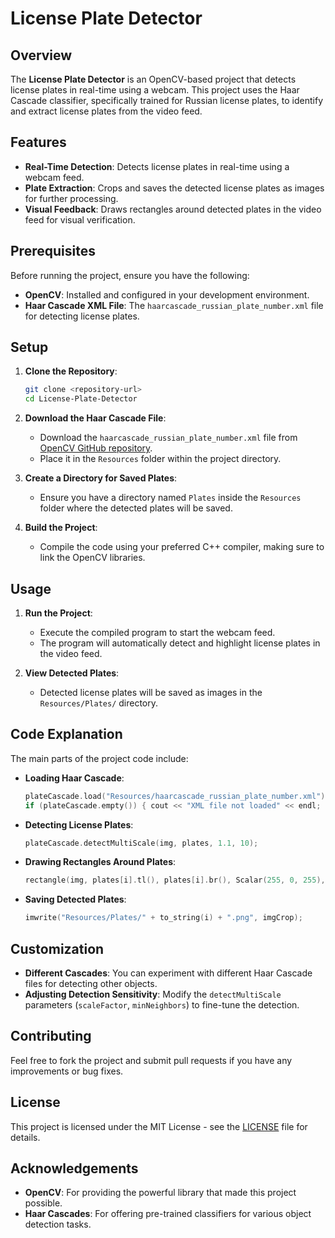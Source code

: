 

# License Plate Detector

## Overview
The **License Plate Detector** is an OpenCV-based project that detects license plates in real-time using a webcam. This project uses the Haar Cascade classifier, specifically trained for Russian license plates, to identify and extract license plates from the video feed.

## Features
- **Real-Time Detection**: Detects license plates in real-time using a webcam feed.
- **Plate Extraction**: Crops and saves the detected license plates as images for further processing.
- **Visual Feedback**: Draws rectangles around detected plates in the video feed for visual verification.

## Prerequisites
Before running the project, ensure you have the following:
- **OpenCV**: Installed and configured in your development environment.
- **Haar Cascade XML File**: The `haarcascade_russian_plate_number.xml` file for detecting license plates.

## Setup

1. **Clone the Repository**:
    ```bash
    git clone <repository-url>
    cd License-Plate-Detector
    ```

2. **Download the Haar Cascade File**:
   - Download the `haarcascade_russian_plate_number.xml` file from [OpenCV GitHub repository](https://github.com/opencv/opencv/tree/master/data/haarcascades).
   - Place it in the `Resources` folder within the project directory.

3. **Create a Directory for Saved Plates**:
   - Ensure you have a directory named `Plates` inside the `Resources` folder where the detected plates will be saved.

4. **Build the Project**:
   - Compile the code using your preferred C++ compiler, making sure to link the OpenCV libraries.

## Usage

1. **Run the Project**:
   - Execute the compiled program to start the webcam feed.
   - The program will automatically detect and highlight license plates in the video feed.

2. **View Detected Plates**:
   - Detected license plates will be saved as images in the `Resources/Plates/` directory.

## Code Explanation

The main parts of the project code include:

- **Loading Haar Cascade**:
  ```cpp
  plateCascade.load("Resources/haarcascade_russian_plate_number.xml");
  if (plateCascade.empty()) { cout << "XML file not loaded" << endl; }
  ```

- **Detecting License Plates**:
  ```cpp
  plateCascade.detectMultiScale(img, plates, 1.1, 10);
  ```

- **Drawing Rectangles Around Plates**:
  ```cpp
  rectangle(img, plates[i].tl(), plates[i].br(), Scalar(255, 0, 255), 3);
  ```

- **Saving Detected Plates**:
  ```cpp
  imwrite("Resources/Plates/" + to_string(i) + ".png", imgCrop);
  ```

## Customization
- **Different Cascades**: You can experiment with different Haar Cascade files for detecting other objects.
- **Adjusting Detection Sensitivity**: Modify the `detectMultiScale` parameters (`scaleFactor`, `minNeighbors`) to fine-tune the detection.

## Contributing
Feel free to fork the project and submit pull requests if you have any improvements or bug fixes.

## License
This project is licensed under the MIT License - see the [LICENSE](LICENSE) file for details.

## Acknowledgements
- **OpenCV**: For providing the powerful library that made this project possible.
- **Haar Cascades**: For offering pre-trained classifiers for various object detection tasks.
